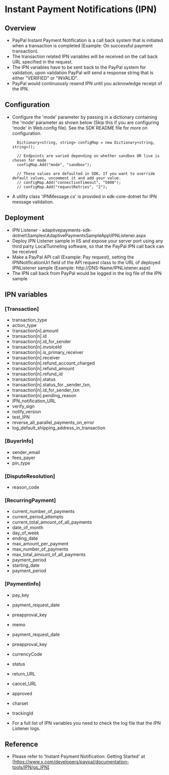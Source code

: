 
# Instant Payment Notifications (IPN)

## Overview

* PayPal Instant Payment Notification is a call back system that is initiated when a transaction is completed 
  (Example: On successful payment transaction).
* The transaction related IPN variables will be received on the call back URL specified in the request.
* The IPN variables have to be sent back to the PayPal system for validation, 
  upon validation PayPal will send a response string that is either "VERIFIED" or "INVALID".
* PayPal would continuously resend IPN until you acknowledge receipt of the IPN.


## Configuration

* Configure the 'mode' parameter by passing in a dictionary containing the 'mode' parameter as shown below (Skip this if you are configuring 'mode' in Web.config file). See the SDK README file for more on configuration.

		Dictionary<string, string> configMap = new Dictionary<string, string>();

		// Endpoints are varied depending on whether sandbox OR live is chosen for mode
		configMap.Add("mode", "sandbox");

		// These values are defaulted in SDK. If you want to override default values, uncomment it and add your value.
		// configMap.Add("connectionTimeout", "5000");
		// configMap.Add("requestRetries", "2");
* A utility class 'IPNMessage.cs' is provided in sdk-core-dotnet for IPN message validation.


## Deployment

* IPN Listener - adaptivepayments-sdk-dotnet\Samples\AdaptivePaymentsSampleApp\IPNListener.aspx
* Deploy IPN Listener sample in IIS and expose your server port using any third party 
  LocalTunneling software, so that the PayPal IPN call back can be received
* Make a PayPal API call (Example: Pay request), setting the IPNNotificationUrl field of the API request class
  to the URL of deployed IPNListener sample (Example: http://DNS-Name/IPNListener.aspx)
* The IPN call back from PayPal would be logged in the log file of the IPN sample


## IPN variables

### [Transaction]

* transaction_type
* action_type
* transaction[n].amount
* transaction[n].id
* transaction[n].id_for_sender
* transaction[n].invoiceId
* transaction[n].is_primary_receiver
* transaction[n].receiver
* transaction[n].refund_account_charged
* transaction[n].refund_amount
* transaction[n].refund_id
* transaction[n].status
* transaction[n].status_for _sender_txn,
* transaction[n].id_for_sender_txn 
* transaction[n].pending_reason 
* IPN_notification_URL
* verify_sign
* notify_version          
* test_IPN                
* reverse_all_parallel_payments_on_error 
* log_default_shipping_address_in_transaction

### [BuyerInfo]

* sender_email
* fees_payer
* pin_type

### [DisputeResolution]

* reason_code

### [RecurringPayment]

* current_number_of_payments
* current_period_attempts
* current_total_amount_of_all_payments
* date_of_month
* day_of_week
* ending_date
* max_amount_per_payment
* max_number_of_payments
* max_total_amount_of_all_payments
* payment_period
* starting_date
* payment_period

### [Paymentinfo]

* pay_key
* payment_request_date
* preapproval_key
* memo
* payment_request_date    
* preapproval_key
* currencyCode
* status
* return_URL              
* cancel_URL
* approved
* charset
* trackingId


* For a full list of IPN variables you need to check the log file that the IPN Listener logs.    

## Reference

* Please refer to 'Instant Payment Notification: Getting Started' at [https://www.x.com/developers/paypal/documentation-tools/IPN/gs_IPN]